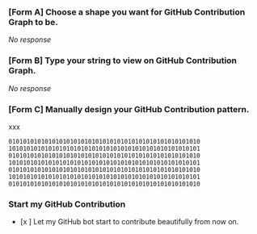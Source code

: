 ### [Form A] Choose a shape you want for GitHub Contribution Graph to be.

_No response_

### [Form B] Type your string to view on GitHub Contribution Graph.

_No response_

### [Form C] Manually design your GitHub Contribution pattern.
xxx
```
01010101010101010101010101010101010101010101010101010
10101010101010101010101010101010101010101010101010101
01010101010101010101010101010101010101010101010101010
10101010101010101010101010101010101010101010101010101
01010101010101010101010101010101010101010101010101010
10101010101010101010101010101010101010101010101010101
01010101010101010101010101010101010101010101010101010
```


### Start my GitHub Contribution

- [x  ] Let my GitHub bot start to contribute beautifully from now on.
